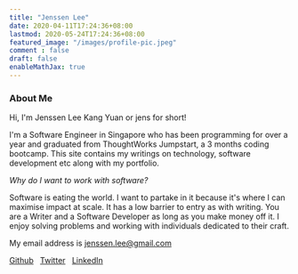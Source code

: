 ```yaml
---
title: "Jenssen Lee"
date: 2020-04-11T17:24:36+08:00
lastmod: 2020-05-24T17:24:36+08:00
featured_image: "/images/profile-pic.jpeg"
comment : false
draft: false
enableMathJax: true
---
```


### About Me ###

Hi, I'm Jenssen Lee Kang Yuan or jens for short!

I'm a Software Engineer in Singapore who has been programming for over a year 
and graduated from ThoughtWorks Jumpstart, a 3 months coding bootcamp. 
This site contains my writings on technology, software development etc along with my portfolio.

*Why do I want to work with software?* 

Software is eating the world. I want to partake in it because it's where I can maximise impact at scale.
It has a low barrier to entry as with writing. You are a Writer and a Software Developer as long as you make money off it.
I enjoy solving problems and working with individuals dedicated to their craft.

 My email address is <a href="mailto:jenssen.lee@gmail.com">jenssen.lee@gmail.com</a>

[Github](https://github.com/jenlky)
&nbsp;
[Twitter](https://twitter.com/Jenlky)
&nbsp;
[LinkedIn](https://www.linkedin.com/in/jenlky/)
